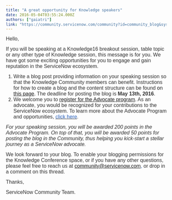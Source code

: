 ```yaml
---
title: "A great opportunity for Knowledge speakers"
date: 2016-05-04T03:55:24.000Z
authors: ["gaiatri"]
link: "https://community.servicenow.com/community?id=community_blog&sys_id=163deae5dbd0dbc01dcaf3231f961900"
---
```

<p><span style="font-family: arial, helvetica, sans-serif; font-size: 12pt; color: #303030;">Hello, </span></p><p></p><p><span style="font-family: arial, helvetica, sans-serif; font-size: 12pt; color: #303030;">If you will be speaking at a Knowledge16 breakout session, table topic or any other type of Knowledge session, this message is for you. We have got some exciting opportunities for you to engage and gain reputation in the ServiceNow ecosystem.</span></p><p></p><ol style="list-style-type: decimal;"><li><span style="font-family: arial, helvetica, sans-serif; font-size: 12pt;"><span style="color: #303030;">Write a blog post providing information on your speaking session so that the Knowledge Community members can benefit. Instructions for how to create a blog and the content structure can be found</span> on <a title="" _jive_internal="true" href="/community?id=community_article&sys_id=9cfc62a5dbd0dbc01dcaf3231f961999">this page</a>. <span style="color: #303030;">The deadline for posting the blog is <strong>May 13th, 2016</strong>.</span></span></li><li><span style="font-family: arial, helvetica, sans-serif; font-size: 12pt;"><span style="color: #303030;">We welcome you to</span> <a title="" _jive_internal="true" href="/community?id=community_static&sys_id=57c3be65dbdc5bc0b322f4621f961968">register for the Advocate program</a>. <span style="color: #303030;">As an advocate, you would be recognized for your contributions to the ServiceNow ecosystem. To learn more about the Advocate Program and opportunities,</span> <a _jive_internal="true" href="/community?id=community_static&sys_id=57c3be65dbdc5bc0b322f4621f961968"><span style="color: #2b62bb;">click here</span></a><span style="color: #535353;">.</span></span></li></ol><p></p><p><span style="font-size: 12pt; font-family: arial, helvetica, sans-serif; color: #303030;"><em>For your speaking session, you will be awarded 200 points in the Advocate Program. On top of that, you will be awarded 50 points for posting the blog in the Community, thus helping you kick-start a stellar journey as a ServiceNow advocate.</em></span></p><p></p><p><span style="font-family: arial, helvetica, sans-serif; font-size: 12pt;"><span style="color: #303030;">We look forward to your blog. <span style="color: #303030; font-family: arial, helvetica, sans-serif; font-size: 16px;">To enable your blogging permissions for the Knowledge Conference space, or i</span>f you have any other questions, please feel free to reach us at</span> <span style="color: #2b62bb;"><a title="mmunity@servicenow.com" href="mailto:community@servicenow.com">community@servicenow.com</a>, <span style="color: #303030;">or drop in a comment on this thread</span></span><span style="color: #303030;">.</span></span></p><p></p><p><span style="font-family: arial, helvetica, sans-serif; font-size: 12pt; color: #303030;">Thanks,</span></p><p><span style="font-family: arial, helvetica, sans-serif; font-size: 12pt; color: #303030;">ServiceNow Community Team.</span></p>